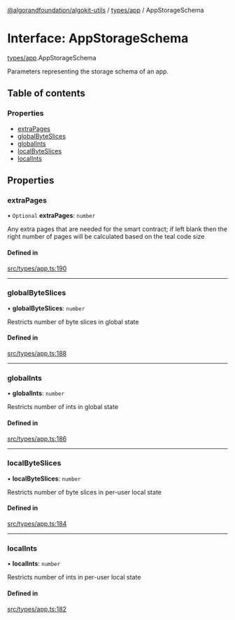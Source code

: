 [@algorandfoundation/algokit-utils](../README.md) / [types/app](../modules/types_app.md) / AppStorageSchema

# Interface: AppStorageSchema

[types/app](../modules/types_app.md).AppStorageSchema

Parameters representing the storage schema of an app.

## Table of contents

### Properties

- [extraPages](types_app.AppStorageSchema.md#extrapages)
- [globalByteSlices](types_app.AppStorageSchema.md#globalbyteslices)
- [globalInts](types_app.AppStorageSchema.md#globalints)
- [localByteSlices](types_app.AppStorageSchema.md#localbyteslices)
- [localInts](types_app.AppStorageSchema.md#localints)

## Properties

### extraPages

• `Optional` **extraPages**: `number`

Any extra pages that are needed for the smart contract; if left blank then the right number of pages will be calculated based on the teal code size

#### Defined in

[src/types/app.ts:190](https://github.com/algorandfoundation/algokit-utils-ts/blob/main/src/types/app.ts#L190)

___

### globalByteSlices

• **globalByteSlices**: `number`

Restricts number of byte slices in global state

#### Defined in

[src/types/app.ts:188](https://github.com/algorandfoundation/algokit-utils-ts/blob/main/src/types/app.ts#L188)

___

### globalInts

• **globalInts**: `number`

Restricts number of ints in global state

#### Defined in

[src/types/app.ts:186](https://github.com/algorandfoundation/algokit-utils-ts/blob/main/src/types/app.ts#L186)

___

### localByteSlices

• **localByteSlices**: `number`

Restricts number of byte slices in per-user local state

#### Defined in

[src/types/app.ts:184](https://github.com/algorandfoundation/algokit-utils-ts/blob/main/src/types/app.ts#L184)

___

### localInts

• **localInts**: `number`

Restricts number of ints in per-user local state

#### Defined in

[src/types/app.ts:182](https://github.com/algorandfoundation/algokit-utils-ts/blob/main/src/types/app.ts#L182)
